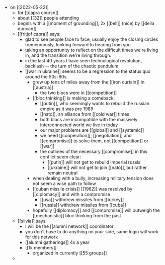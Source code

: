 - on [[2022-05-22]]
	- for [[capra course]]
	- about [[32]] people attending
	- begins with a [[moment of grounding]], 2x [[bell]] (nice) by [[della duncan]]
	- [[fritjof capra]] says:
		- glad to see people face to face, usually enjoy the closing circles tremendously, looking forward to hearing from you
		- taking an opportunity to reflect on the difficult times we're living in, and the transition we're living through.
		- in the last 40 years I have seen technological revolution, backlash -- the turn of the chaotic pendulum
		- [[war in ukraine]] seems to be a regression to the status quo around the 50s-60s
			- grew up tens of miles away from the [[iron curtain]] in [[austria]]
				- the two blocs were in [[competition]]
			- [[bloc thinking]] is making a comeback:
				- [[putin]], who seemingly wants to rebuild the russian empire as it was pre 1989
				- [[nato]], an alliance from [[cold war]] times
				- both blocs are incompatible with the massively interconnected world we live in today
				- our major problems are [[global]] and [[systemic]]
				- we need [[cooperation]], [[negotiation]] and [[compromise]] to solve them, not [[competition]] or [[war]]
				- the outlines of the necessary [[compromise]] in this conflict seem clear:
					- [[putin]] will not get to rebuild imperial russia
					- [[ukraine]] will not get to join [[nato]], but rather remain neutral
			- when dealing with a bully, increasing military tension does not seem a wise path to follow
			- [[cuban missile crisis]] [[1962]] was resolved by [[diplomacy]] and with a compromise
				- [[usa]] withdrew missiles from [[turkey]]
				- [[russia]] withdrew missiles from [[cuba]]
			- hopefully [[diplomacy]] and [[compromise]] will outweigh the [[mechanistic]] bloc thinking from the past
	- [[silvia]] says:
		- I will be the [[alumni network]] coordinator
		- you don't have to do anything on your side, same login will work for this network
		- [[alumni gatherings]] 4x a year
		- [[1k members]]
			- organized in currently [[55 groups]]
	-